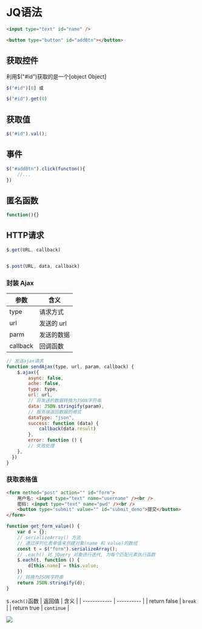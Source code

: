 <!--
 * @Description: 
 * @Version: 1.0
 * @Author: DaLao
 * @Email:  
 * @Date: 2022-01-01 01:39:36
 * @LastEditors: dalao_li
 * @LastEditTime: 2023-04-26 23:55:13
-->

# JQ语法

```html
<input type="text" id="name" />

<button type="button" id="addBtn"></button>
```

## 获取控件

利用$("#id")获取的是一个[object Object]

```js
$("#id")[0] 或 

$("#id").get(0)
```

## 获取值

```js
$("#id").val();
```

## 事件

```js
$("#addBtn").click(functon(){
    //...
})
```

## 匿名函数

```js
function(){}
```

## HTTP请求

```js
$.get(URL, callback)


$.post(URL, data, callback)
```

### 封装 Ajax

| 参数     | 含义       |
| -------- | ---------- |
| type     | 请求方式   |
| url      | 发送的 url |
| parm     | 发送的数据 |
| callback | 回调函数   |

```js
// 发送ajax请求
function sendAjax(type, url, param, callback) {
    $.ajax({
        async: false, 
        ache: false, 
        type: type, 
        url: url, 
        // 将发送的数据转换为JSON字符串
        data: JSON.stringify(param), 
        // 服务端返回数据的格式
        dataType: "json", 
        success: function (data) {
            callback(data.result)
        },
        error: function () {
        // 失败处理
    }, 
  })
}
```

### 获取表格值

```html
<form method="post" action="" id="form">
    用户名: <input type="text" name="username" /><br />
    密码: <input type="text" name="pwd" /><br />
    <button type="submit" value="" id="submit_demo">提交</button>
</form>
```

```js
function get_form_value() {
    var d = {};
    // serializeArray() 方法
    // 通过序列化表单值来创建对象(name 和 value)的数组
    const t = $("form").serializeArray();
    // .each() 对 jQuery 对象进行迭代, 为每个匹配元素执行函数
    $.each(t, function () {
        d[this.name] = this.value;
    })
    // 转换为JSON字符串
    return JSON.stringify(d);
}
```

`$.each()`函数
| 返回值       | 含义       |
| ------------ | ---------- |
| return false | `break`    |
| return true  | `continue` |

![](https://cdn.hurra.ltd/img/20200528224751.png)